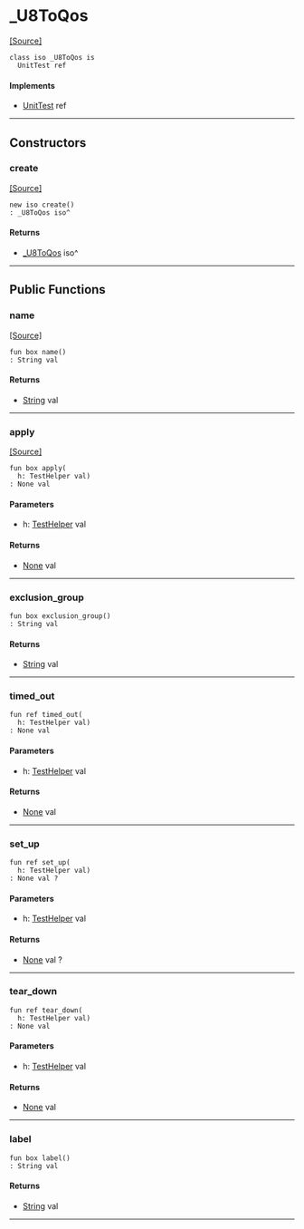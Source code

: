 # _U8ToQos
<span class="source-link">[[Source]](src/mqtt-primitives/tests.md#L-0-68)</span>
```pony
class iso _U8ToQos is
  UnitTest ref
```

#### Implements

* [UnitTest](pony_test-UnitTest.md) ref

---

## Constructors

### create
<span class="source-link">[[Source]](src/mqtt-primitives/tests.md#L-0-68)</span>


```pony
new iso create()
: _U8ToQos iso^
```

#### Returns

* [_U8ToQos](mqtt-primitives-_U8ToQos.md) iso^

---

## Public Functions

### name
<span class="source-link">[[Source]](src/mqtt-primitives/tests.md#L-0-69)</span>


```pony
fun box name()
: String val
```

#### Returns

* [String](builtin-String.md) val

---

### apply
<span class="source-link">[[Source]](src/mqtt-primitives/tests.md#L-0-70)</span>


```pony
fun box apply(
  h: TestHelper val)
: None val
```
#### Parameters

*   h: [TestHelper](pony_test-TestHelper.md) val

#### Returns

* [None](builtin-None.md) val

---

### exclusion_group



```pony
fun box exclusion_group()
: String val
```

#### Returns

* [String](builtin-String.md) val

---

### timed_out



```pony
fun ref timed_out(
  h: TestHelper val)
: None val
```
#### Parameters

*   h: [TestHelper](pony_test-TestHelper.md) val

#### Returns

* [None](builtin-None.md) val

---

### set_up



```pony
fun ref set_up(
  h: TestHelper val)
: None val ?
```
#### Parameters

*   h: [TestHelper](pony_test-TestHelper.md) val

#### Returns

* [None](builtin-None.md) val ?

---

### tear_down



```pony
fun ref tear_down(
  h: TestHelper val)
: None val
```
#### Parameters

*   h: [TestHelper](pony_test-TestHelper.md) val

#### Returns

* [None](builtin-None.md) val

---

### label



```pony
fun box label()
: String val
```

#### Returns

* [String](builtin-String.md) val

---

